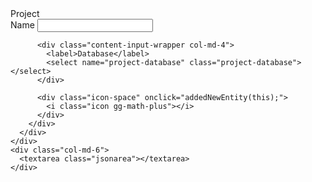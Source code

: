 <script src="https://code.jquery.com/jquery-3.2.1.min.js"></script>
<script src="html/shared.js"></script>
<script src="html/variables.js"></script>
<script src="html/watchers.js"></script>
<script src="html/manipulations.js"></script>
<link rel="stylesheet" href="html/grid.css">
<link rel="stylesheet" href="html/index.css">
<link rel="stylesheet" href="html/icons.css">

<div class="bootstrap-wrapper">
  <div class="row">
    <div class="col-md-6">
      <div class="content-wrapper">
        <div class="content-header-wrapper">
          <label class="content-label">Project</label>
        </div>  
        <div class="row" style="margin-bottom: -10px;">
          <div class="content-input-wrapper col-md-4">
            <label>Name</label>
            <input name="project-name" class="project-name" />
          </div>
          
          <div class="content-input-wrapper col-md-4">
            <label>Database</label>
            <select name="project-database" class="project-database"></select>
          </div>
  
          <div class="icon-space" onclick="addedNewEntity(this);">
            <i class="icon gg-math-plus"></i>
          </div>
        </div>
      </div>
    </div>
    <div class="col-md-6">
      <textarea class="jsonarea"></textarea>
    </div>
  </div>
</div>
